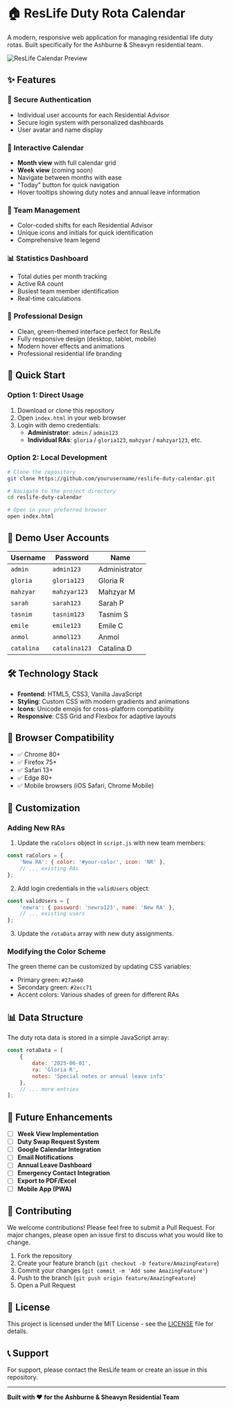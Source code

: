 # 🏠 ResLife Duty Rota Calendar

A modern, responsive web application for managing residential life duty rotas. Built specifically for the Ashburne & Sheavyn residential team.

![ResLife Calendar Preview](https://via.placeholder.com/800x400/27ae60/ffffff?text=ResLife+Duty+Calendar)

## ✨ Features

### 🔐 **Secure Authentication**
- Individual user accounts for each Residential Advisor
- Secure login system with personalized dashboards
- User avatar and name display

### 📅 **Interactive Calendar**
- **Month view** with full calendar grid
- **Week view** (coming soon)
- Navigate between months with ease
- "Today" button for quick navigation
- Hover tooltips showing duty notes and annual leave information

### 👥 **Team Management**
- Color-coded shifts for each Residential Advisor
- Unique icons and initials for quick identification
- Comprehensive team legend

### 📊 **Statistics Dashboard**
- Total duties per month tracking
- Active RA count
- Busiest team member identification
- Real-time calculations

### 🎨 **Professional Design**
- Clean, green-themed interface perfect for ResLife
- Fully responsive design (desktop, tablet, mobile)
- Modern hover effects and animations
- Professional residential life branding

## 🚀 Quick Start

### Option 1: Direct Usage
1. Download or clone this repository
2. Open `index.html` in your web browser
3. Login with demo credentials:
   - **Administrator**: `admin` / `admin123`
   - **Individual RAs**: `gloria` / `gloria123`, `mahzyar` / `mahzyar123`, etc.

### Option 2: Local Development
```bash
# Clone the repository
git clone https://github.com/yourusername/reslife-duty-calendar.git

# Navigate to the project directory
cd reslife-duty-calendar

# Open in your preferred browser
open index.html
```

## 👤 Demo User Accounts

| Username | Password | Name |
|----------|----------|------|
| `admin` | `admin123` | Administrator |
| `gloria` | `gloria123` | Gloria R |
| `mahzyar` | `mahzyar123` | Mahzyar M |
| `sarah` | `sarah123` | Sarah P |
| `tasnim` | `tasnim123` | Tasnim S |
| `emile` | `emile123` | Emile C |
| `anmol` | `anmol123` | Anmol |
| `catalina` | `catalina123` | Catalina D |

## 🛠️ Technology Stack

- **Frontend**: HTML5, CSS3, Vanilla JavaScript
- **Styling**: Custom CSS with modern gradients and animations
- **Icons**: Unicode emojis for cross-platform compatibility
- **Responsive**: CSS Grid and Flexbox for adaptive layouts

## 📱 Browser Compatibility

- ✅ Chrome 80+
- ✅ Firefox 75+
- ✅ Safari 13+
- ✅ Edge 80+
- ✅ Mobile browsers (iOS Safari, Chrome Mobile)

## 🔧 Customization

### Adding New RAs
1. Update the `raColors` object in `script.js` with new team members:
```javascript
const raColors = {
    'New RA': { color: '#your-color', icon: 'NR' },
    // ... existing RAs
};
```

2. Add login credentials in the `validUsers` object:
```javascript
const validUsers = {
    'newra': { password: 'newra123', name: 'New RA' },
    // ... existing users
};
```

3. Update the `rotaData` array with new duty assignments.

### Modifying the Color Scheme
The green theme can be customized by updating CSS variables:
- Primary green: `#27ae60`
- Secondary green: `#2ecc71`
- Accent colors: Various shades of green for different RAs

## 📊 Data Structure

The duty rota data is stored in a simple JavaScript array:
```javascript
const rotaData = [
    {
        date: '2025-06-01',
        ra: 'Gloria R',
        notes: 'Special notes or annual leave info'
    },
    // ... more entries
];
```

## 🚀 Future Enhancements

- [ ] **Week View Implementation**
- [ ] **Duty Swap Request System**
- [ ] **Google Calendar Integration**
- [ ] **Email Notifications**
- [ ] **Annual Leave Dashboard**
- [ ] **Emergency Contact Integration**
- [ ] **Export to PDF/Excel**
- [ ] **Mobile App (PWA)**

## 🤝 Contributing

We welcome contributions! Please feel free to submit a Pull Request. For major changes, please open an issue first to discuss what you would like to change.

1. Fork the repository
2. Create your feature branch (`git checkout -b feature/AmazingFeature`)
3. Commit your changes (`git commit -m 'Add some AmazingFeature'`)
4. Push to the branch (`git push origin feature/AmazingFeature`)
5. Open a Pull Request

## 📝 License

This project is licensed under the MIT License - see the [LICENSE](LICENSE) file for details.

## 📞 Support

For support, please contact the ResLife team or create an issue in this repository.

---

**Built with ❤️ for the Ashburne & Sheavyn Residential Team**
